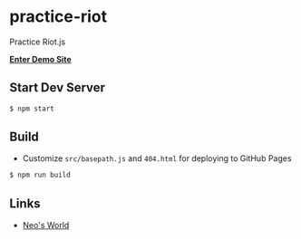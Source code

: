 # practice-riot

Practice Riot.js

__[Enter Demo Site](https://neos21.github.io/practice-riot/)__

## Start Dev Server

```bash
$ npm start
```


## Build

- Customize `src/basepath.js` and  `404.html` for deploying to GitHub Pages

```bash
$ npm run build
```


## Links

- [Neo's World](https://neos21.net/)
